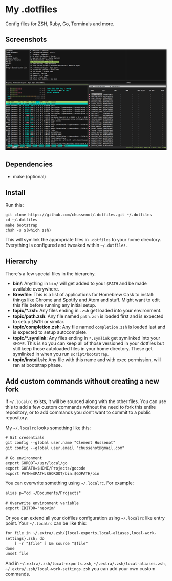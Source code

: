 # My .dotfiles

Config files for ZSH, Ruby, Go, Terminals and more.

## Screenshots

![screenshot](./screenshot.png)

## Dependencies

- make (optional)

## Install

Run this:

```console
git clone https://github.com/chussenot/.dotfiles.git ~/.dotfiles
cd ~/.dotfiles
make bootstrap
chsh -s $(which zsh)
```

This will symlink the appropriate files in `.dotfiles` to your home directory.
Everything is configured and tweaked within `~/.dotfiles`.

## Hierarchy

There's a few special files in the hierarchy.

- **bin/**: Anything in `bin/` will get added to your `$PATH` and be made
  available everywhere.
- **Brewfile**: This is a list of applications for
  Homebrew Cask to install: things like Chrome and
  Spotify and Atom and stuff. Might want to edit this file before running
  any initial setup.
- **topic/\*.zsh**: Any files ending in `.zsh` get loaded into your
  environment.
- **topic/path.zsh**: Any file named `path.zsh` is loaded first and is
  expected to setup `$PATH` or similar.
- **topic/completion.zsh**: Any file named `completion.zsh` is loaded
  last and is expected to setup autocomplete.
- **topic/\*.symlink**: Any files ending in `*.symlink` get symlinked into
  your `$HOME`. This is so you can keep all of those versioned in your dotfiles
  but still keep those autoloaded files in your home directory. These get
  symlinked in when you run `script/bootstrap`.
- **topic/install.sh**: Any file with this name and with exec permission, will
ran at bootstrap phase.

## Add custom commands without creating a new fork

If ``~/.localrc`` exists, it will be sourced along with the other files. You can use this to add a few custom commands without the need to fork this entire repository, or to add commands you don’t want to commit to a public repository.

My ``~/.localrc`` looks something like this:

    # Git credentials
    git config --global user.name "Clement Hussenot"
    git config --global user.email "chussenot@gmail.com"

    # Go environment
    export GOROOT=/usr/local/go
    export GOPATH=$HOME/Projects/gocode
    export PATH=$PATH:$GOROOT/bin:$GOPATH/bin

You can overwrite something using ``~/.localrc``. For example:

    alias p="cd ~/Documents/Projects"

    # Overwrite environment variable
    export EDITOR="neovim"

Or you can extend all your dotfiles configuration using ``~/.localrc`` like entry point. Your ``~/.localrc`` can be like this:

    for file in ~/.extra/.zsh/{local-exports,local-aliases,local-work-settings}.zsh; do
        [ -r "$file" ] && source "$file"
    done
    unset file

And in ``~/.extra/.zsh/local-exports.zsh``, ``~/.extra/.zsh/local-aliases.zsh``, ``~/.extra/.zsh/local-work-settings.zsh`` you can add your own custom commands.

